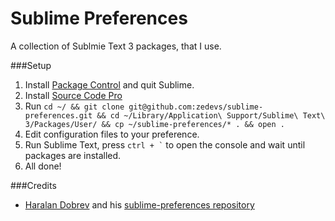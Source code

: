 Sublime Preferences
==
A collection of Sublmie Text 3 packages, that I use. 

###Setup
1. Install [Package Control](https://sublime.wbond.net/installation) and quit Sublime.
2. Install [Source Code Pro](https://github.com/adobe/source-code-pro)
3. Run `cd ~/ && git clone git@github.com:zedevs/sublime-preferences.git && cd ~/Library/Application\ Support/Sublime\ Text\ 3/Packages/User/ && cp ~/sublime-preferences/* . && open .`
4. Edit configuration files to your preference.
5. Run Sublime Text, press `` ctrl + ` `` to open the console and wait until packages are installed.
6. All done!

###Credits
* [Haralan Dobrev](http://hkdobrev.com/) and his [sublime-preferences repository](https://github.com/hkdobrev/sublime-preferences)
